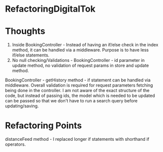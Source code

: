 # RefactoringDigitalTok


# Thoughts
1. Inside BookingController - Instead of having an if/else check in the index method, it can be handled via a middleware. Purpose is to have less if/else statements.
2. No null checking/Validations - BookingController - id parameter in update method, no validation of request params in store and update method. 

BookingController - getHistory method - if statement can be handled via middleware. 
Overall validation is required for request parameters fetching being done in the controller.
I am not aware of the exact structure of the code, but instead of passing ids, the model which is needed to be updated can be passed so that we don't have to run a search query before updating/saving.


# Refactoring Points

distanceFeed method - I replaced longer if statements with shorthand if operators.